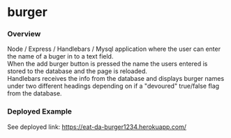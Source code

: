 # burger

### Overview
Node / Express / Handlebars / Mysql application where the user can enter the name of a buger in to a text field.  
When the add burger button is pressed the name the users entered is stored to the database and the page is reloaded.  
Handlebars receives the info from the database and displays burger names under two different headings depending on if a "devoured" true/false flag from the database.

### Deployed Example
See deployed link: https://eat-da-burger1234.herokuapp.com/



